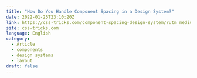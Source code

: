 ```yaml
---
title: "How Do You Handle Component Spacing in a Design System?"
date: 2022-01-25T23:10:20Z
link: https://css-tricks.com/component-spacing-design-system/?utm_medium=RSS&utm_source=news.12bit.vn
site: css-tricks.com
language: English
category:
  - Article
  - components
  - design systems
  - layout
draft: false
---
```


